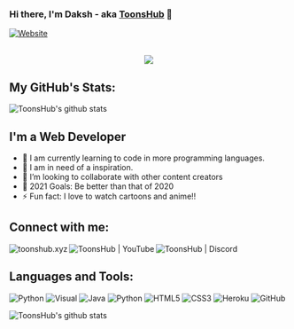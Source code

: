 ### Hi there, I'm Daksh - aka [ToonsHub][website] 👋
[![Website](https://img.shields.io/website?label=toonshub.xyz&style=for-the-badge&url=https%3A%2F%2Ftoonshub.xyz)](https://toonshub.xyz)<br><br>


<p align="center">
  <img src="https://readme-typing-svg.herokuapp.com/?color=F77247&width=420&lines=I+am+a+Passionate+Web+Developer%EF%B8%8F;I%20just%20love%20to%20code%20free-minded%EF%B8%8F;It%20is%20the%20only%20work%20which%20I%20like%20to%20do%EF%B8%8F">
</p>

## My GitHub's Stats:

![ToonsHub's github stats](https://github-readme-stats.vercel.app/api?username=ToonsHub&show_icons=true&theme=radical&include_all_commits=true)
<br>
## I'm a Web Developer

- 🔭 I am currently learning to code in more programming languages.
- 💪 I am in need of a inspiration.
- 👯 I’m looking to collaborate with other content creators
- 🥅 2021 Goals: Be better than that of 2020
- ⚡ Fun fact: I love to watch cartoons and anime!!

## Connect with me:

[<img align="left" alt="toonshub.xyz" src="https://img.shields.io/badge/toonshub-%23ff3c00.svg?&style=for-the-badge&logo=rss&logoColor=white" />][website]
[<img align="left" alt="ToonsHub | YouTube" src="https://img.shields.io/badge/youtube-%23e30000.svg?&style=for-the-badge&logo=youtube&logoColor=white" />][youtube]
[<img align="left" alt="ToonsHub | Discord" src="https://img.shields.io/badge/discord-%237289d9.svg?&style=for-the-badge&logo=discord&logoColor=white" />][discord]
<br />


[website]: https://toonshub.xyz
[youtube]: https://www.youtube.com/channel/UCL_YVurWT5RGkeHGbmG1odA
[discord]: https://discord.gg/2mPFKykW4j


## Languages and Tools:

<img alt="Python" src="https://img.shields.io/badge/python-%2314354C.svg?&style=for-the-badge&logo=python&logoColor=white"/>
<img alt="Visual" src="https://img.shields.io/badge/visual-%230008ff.svg?&style=for-the-badge&logo=visual-studio&logoColor=white"/>
<img alt="Java" src="https://img.shields.io/badge/Java-%2314854C.svg?&style=for-the-badge&logo=java&logoColor=white"/>
<img alt="Python" src="https://img.shields.io/badge/Javascript-faff00.svg?&style=for-the-badge&logo=javascript&logoColor=black"/>
<img alt="HTML5" src="https://img.shields.io/badge/html5-%23E34F26.svg?&style=for-the-badge&logo=html5&logoColor=white"/>
<img alt="CSS3" src="https://img.shields.io/badge/css3-%231572B6.svg?&style=for-the-badge&logo=css3&logoColor=white"/>
<img alt="Heroku" src="https://img.shields.io/badge/heroku-%23430098.svg?&style=for-the-badge&logo=heroku&logoColor=white"/>
<img alt="GitHub" src="https://img.shields.io/badge/github-%23921011.svg?&style=for-the-badge&logo=github&logoColor=white"/>

<br>

![ToonsHub's github stats](https://github-readme-stats.vercel.app/api/top-langs/?username=ToonsHub&theme=radical&layout=compact)

